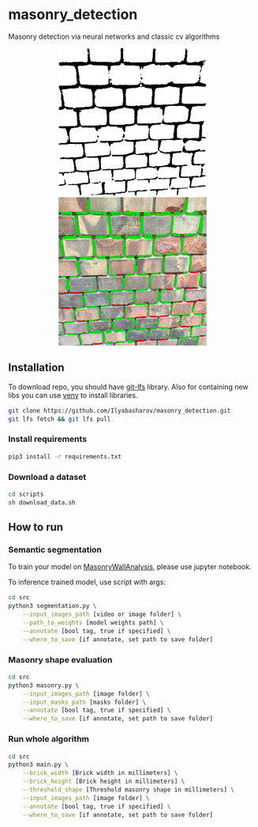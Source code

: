 # masonry_detection
Masonry detection via neural networks and classic cv algorithms

<div align="center">
    <img src="assets/unet_segmented.png" width="300"/>
    <img src="assets/masonry_shape.png" width="300"/>
</div>

## Installation

To download repo, you should have [git-lfs](https://git-lfs.github.com) library. Also for containing new libs you can use [venv](https://docs.python.org/3/tutorial/venv.html) to install libraries.

```bash
git clone https://github.com/Ilyabasharov/masonry_detection.git
git lfs fetch && git lfs pull
```

### Install requirements

```bash
pip3 install -r requirements.txt
```

### Download a dataset

```bash
cd scripts
sh download_data.sh
```

## How to run

### Semantic segmentation

To train your model on [MasonryWallAnalysis](http://mplab.sztaki.hu/geocomp/masonryWallAnalysis), please use jupyter notebook.

To inference trained model, use script with args:

```bash
cd src
python3 segmentation.py \
    --input_images_path [video or image folder] \
    --path_to_weights [model weights path] \
    --annotate [bool tag, true if specified] \
    --where_to_save [if annotate, set path to save folder]
```

### Masonry shape evaluation

```bash
cd src
python3 masonry.py \
    --input_images_path [image folder] \
    --input_masks_path [masks folder] \
    --annotate [bool tag, true if specified] \
    --where_to_save [if annotate, set path to save folder]
```

### Run whole algorithm

```bash
cd src
python3 main.py \
    --brick_width [Brick width in millimeters] \
    --brick_height [Brick height in millimeters] \
    --threshold_shape [Threshold masonry shape in millimeters] \
    --input_images_path [image folder] \
    --annotate [bool tag, true if specified] \
    --where_to_save [if annotate, set path to save folder]
```